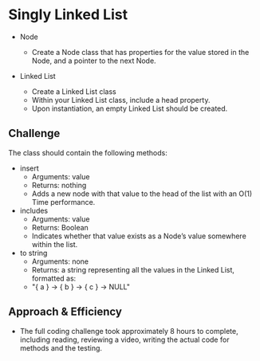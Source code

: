 # Singly Linked List

* Node
  * Create a Node class that has properties for the value stored in the Node, and a pointer to the next Node.

* Linked List
  * Create a Linked List class
  * Within your Linked List class, include a head property.
  * Upon instantiation, an empty Linked List should be created.

## Challenge

The class should contain the following methods:

* insert
  * Arguments: value
  * Returns: nothing
  * Adds a new node with that value to the head of the list with an O(1) Time performance.
* includes
  * Arguments: value
  * Returns: Boolean
  * Indicates whether that value exists as a Node’s value somewhere within the list.
* to string
  * Arguments: none
  * Returns: a string representing all the values in the Linked List, formatted as:
  * "{ a } -> { b } -> { c } -> NULL"

## Approach & Efficiency

* The full coding challenge took approximately 8 hours to complete, including reading, reviewing a video, writing the actual code for methods and the testing.
